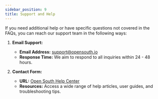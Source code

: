 ```yaml
---
sidebar_position: 9
title: Support and Help
---
```


If you need additional help or have specific questions not covered in the FAQs, you can reach our support team in the following ways:

1. **Email Support:**

   - **Email Address:** [support@opensouth.io](mailto:support@opensouth.io)
   - **Response Time:** We aim to respond to all inquiries within 24 - 48 hours.

2. **Contact Form:**
   - **URL:** [Open South Help Center](https://data.opensouth.io/contact)
   - **Resources:** Access a wide range of help articles, user guides, and troubleshooting tips.
